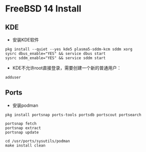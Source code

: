 # FreeBSD 14 Install

## KDE

- 安装KDE软件

```
pkg install --quiet --yes kde5 plasma5-sddm-kcm sddm xorg
sysrc dbus_enable="YES" && service dbus start
sysrc sddm_enable="YES" && service sddm start
```

- KDE不允许root直接登录，需要创建一个新的普通用户：

```
adduser 
```

## Ports

- 安装podman

```
pkg install portsnap ports-tools portsdb portscout portsearch

portsnap fetch
portsnap extract
portsnap update

cd /usr/ports/sysutils/podman
make install clean

```

